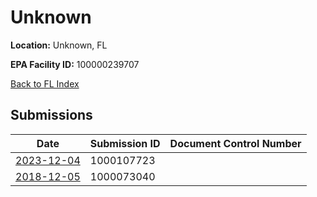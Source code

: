 # Unknown

**Location:** Unknown, FL

**EPA Facility ID:** 100000239707

[Back to FL Index](../../index.md)

## Submissions

| Date | Submission ID | Document Control Number |
|------|--------------|-------------------------|
| [2023-12-04](submissions/1000107723.md) | 1000107723 |  |
| [2018-12-05](submissions/1000073040.md) | 1000073040 |  |
